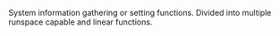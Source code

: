 System information gathering or setting functions. Divided into multiple runspace capable and linear functions.